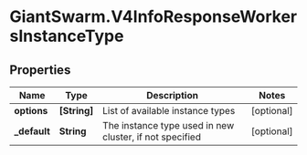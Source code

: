 # GiantSwarm.V4InfoResponseWorkersInstanceType

## Properties

Name | Type | Description | Notes
------------ | ------------- | ------------- | -------------
**options** | **[String]** | List of available instance types | [optional] 
**_default** | **String** | The instance type used in new cluster, if not specified | [optional] 


